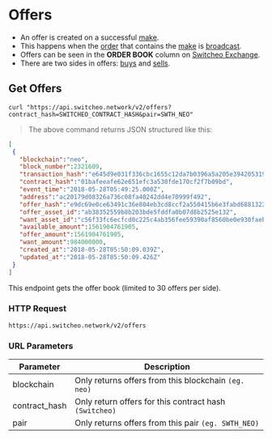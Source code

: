# Offers

* An offer is created on a successful [make](#makes).
* This happens when the [order](#orders) that contains the [make](#makes) 
is [broadcast](#broadcast-orders).
* Offers can be seen in the **ORDER BOOK** column on [Switcheo Exchange](https://switcheo.exchange).
* There are two sides in offers: [buys](#currency-pairs) and [sells](#currency-pairs). </br>


## Get Offers
 
 ```shell
 curl "https://api.switcheo.network/v2/offers?contract_hash=SWITCHEO_CONTRACT_HASH&pair=SWTH_NEO"
 ```
 
 > The above command returns JSON structured like this:
 
 ```json
 [
  {
    "blockchain":"neo",
    "block_number":2321609,
    "transaction_hash":"e645d9e031f336cbc1655c12da7b0396a5a205e3942053192744258f60a9dcba",
    "contract_hash":"01bafeeafe62e651efc3a530fde170cf2f7b09bd",
    "event_time":"2018-05-28T05:49:25.000Z",
    "address":"ac20179d08326a736c08fa40242dd4e70999f492",
    "offer_hash":"e9dc69e0ce63491c36e804eb3cd8ccf2a550415b6e3fabd6881322cd7cb118a7",
    "offer_asset_id":"ab38352559b8b203bde5fddfa0b07d8b2525e132",
    "want_asset_id":"c56f33fc6ecfcd0c225c4ab356fee59390af8560be0e930faebe74a6daff7c9b",
    "available_amount":1561904761905,
    "offer_amount":1561904761905,
    "want_amount":984000000,
    "created_at":"2018-05-28T05:50:09.039Z",
    "updated_at":"2018-05-28T05:50:09.426Z"
  }
 ]
 ```
 
This endpoint gets the offer book (limited to 30 offers per side).
 
### HTTP Request
 
`https://api.switcheo.network/v2/offers`
 
### URL Parameters
 
Parameter | Description
--------- | -----------
  blockchain | Only returns offers from this blockchain `(eg. neo)`
  contract_hash | Only return offers for this contract hash `(Switcheo)`
  pair | Only returns offers from this pair `(eg. SWTH_NEO)`
